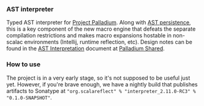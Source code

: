### AST interpreter

Typed AST interpreter for [Project Palladium](http://scalamacros.org/news/2014/03/02/project-palladium.html). Along with [AST persistence](https://github.com/scalareflect/persistence), this is a key component of the new macro engine that defeats the separate compilation restrictions and makes macro expansions hostable in non-scalac environments (Intellij, runtime reflection, etc). Design notes can be found in the [AST Interpretation](https://docs.google.com/document/d/10mTt_vyknHPruh-zcCAk4BY4hjRx9ElrAo6EoFvyU0I/edit) document at [Palladium Shared](https://drive.google.com/#folders/0Bxbd8B9L-XfmcE9tRFBXVjZtY0k).

### How to use

The project is in a very early stage, so it's not supposed to be useful just yet. However, if you're brave enough, we have a nightly build that publishes artifacts to Sonatype at `"org.scalareflect" % "interpreter_2.11.0-RC3" % "0.1.0-SNAPSHOT"`.
